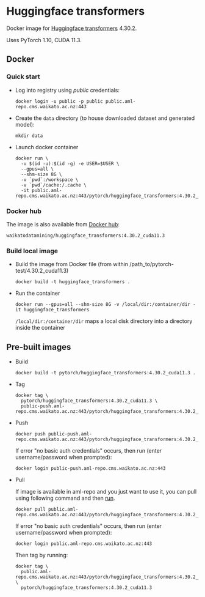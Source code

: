 # Huggingface transformers

Docker image for [Huggingface transformers](https://github.com/huggingface/transformers) 4.30.2.

Uses PyTorch 1.10, CUDA 11.3.

## Docker

### Quick start

* Log into registry using *public* credentials:

  ```commandline
  docker login -u public -p public public.aml-repo.cms.waikato.ac.nz:443 
  ```
* Create the `data` directory (to house downloaded dataset and generated model):

  ```commandline
  mkdir data
  ```

* Launch docker container

  ```commandline
  docker run \
    -u $(id -u):$(id -g) -e USER=$USER \
    --gpus=all \
    --shm-size 8G \
    -v `pwd`:/workspace \
    -v `pwd`/cache:/.cache \
    -it public.aml-repo.cms.waikato.ac.nz:443/pytorch/huggingface_transformers:4.30.2_cuda11.3
  ```

### Docker hub

The image is also available from [Docker hub](https://hub.docker.com/u/waikatodatamining):

```
waikatodatamining/huggingface_transformers:4.30.2_cuda11.3
```

### Build local image

* Build the image from Docker file (from within /path_to/pytorch-test/4.30.2_cuda11.3)

  ```commandline
  docker build -t huggingface_transformers .
  ```
  
* Run the container

  ```commandline
  docker run --gpus=all --shm-size 8G -v /local/dir:/container/dir -it huggingface_transformers
  ```
  `/local/dir:/container/dir` maps a local disk directory into a directory inside the container

## Pre-built images

* Build

  ```commandline
  docker build -t pytorch/huggingface_transformers:4.30.2_cuda11.3 .
  ```
  
* Tag

  ```commandline
  docker tag \
    pytorch/huggingface_transformers:4.30.2_cuda11.3 \
    public-push.aml-repo.cms.waikato.ac.nz:443/pytorch/huggingface_transformers:4.30.2_cuda11.3
  ```
  
* Push

  ```commandline
  docker push public-push.aml-repo.cms.waikato.ac.nz:443/pytorch/huggingface_transformers:4.30.2_cuda11.3
  ```
  If error "no basic auth credentials" occurs, then run (enter username/password when prompted):
  
  ```commandline
  docker login public-push.aml-repo.cms.waikato.ac.nz:443
  ```
  
* Pull

  If image is available in aml-repo and you just want to use it, you can pull using following command and then [run](#run).

  ```commandline
  docker pull public.aml-repo.cms.waikato.ac.nz:443/pytorch/huggingface_transformers:4.30.2_cuda11.3
  ```
  If error "no basic auth credentials" occurs, then run (enter username/password when prompted):
  
  ```commandline
  docker login public.aml-repo.cms.waikato.ac.nz:443
  ```
  Then tag by running:
  
  ```commandline
  docker tag \
    public.aml-repo.cms.waikato.ac.nz:443/pytorch/huggingface_transformers:4.30.2_cuda11.3 \
    pytorch/huggingface_transformers:4.30.2_cuda11.3
  ```

